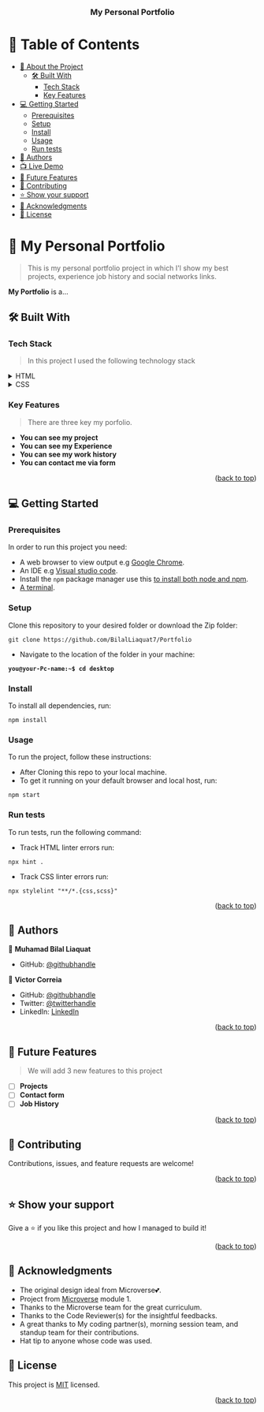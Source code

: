 <a name="readme-top"></a>

<div align="center">
  <br/>

  <h3><b>My Personal Portfolio</b></h3>

</div>

# 📗 Table of Contents

- [📖 About the Project](#about-project)
  - [🛠 Built With](#built-with)
    - [Tech Stack](#tech-stack)
    - [Key Features](#key-features)
- [💻 Getting Started](#getting-started)
  - [Prerequisites](#prerequisites)
  - [Setup](#setup)
  - [Install](#install)
  - [Usage](#usage)
  - [Run tests](#Run-tests)
- [👥 Authors](#authors)
- [📺 Live Demo](#live-demo)
- [🔭 Future Features](#future-features)
- [🤝 Contributing](#contributing)
- [⭐️ Show your support](#support)
- [🙏 Acknowledgments](#acknowledgements)
- [📝 License](#license)

# 📖 My Personal Portfolio <a name="Portfolio"></a>

> This is my personal portfolio project in which I'l show my best projects, experience job history and social networks links.

**My Portfolio** is a...

## 🛠 Built With <a name="built-with"></a>

### Tech Stack <a name="tech-stack"></a>

> In this project I used the following technology stack

<details>
  <summary>HTML</summary>
  <ul>
    <li><a href="https://www.w3schools.com/html/">Html</a></li>
  </ul>
</details>

<details>
  <summary>CSS</summary>
  <ul>
    <li><a href="https://www.w3schools.com/css/default.asp">css</a></li>
  </ul>
</details>

### Key Features <a name="key-features"></a>

> There are three key my porfolio.

- **You can see my project**
- **You can see my Experience**
- **You can see my work history**
- **You can contact me via form**

<p align="right">(<a href="#readme-top">back to top</a>)</p>

## 💻 Getting Started <a name="getting-started"></a>

### Prerequisites

In order to run this project you need:

- A web browser to view output e.g [Google Chrome](https://www.google.com/chrome/).
- An IDE e.g [Visual studio code](https://code.visualstudio.com/).
- Install the `npm` package manager use this [to install both node and npm](https://docs.npmjs.com/downloading-and-installing-node-js-and-npm).
- [A terminal](https://code.visualstudio.com/docs/terminal/basics).

### Setup

Clone this repository to your desired folder or download the Zip folder:

```
git clone https://github.com/BilalLiaquat7/Portfolio
```

- Navigate to the location of the folder in your machine:

**`you@your-Pc-name:~$ cd desktop`**

### Install

To install all dependencies, run:

```
npm install
```

### Usage

To run the project, follow these instructions:

- After Cloning this repo to your local machine.
- To get it running on your default browser and local host, run:

```
npm start
```

### Run tests

To run tests, run the following command:

- Track HTML linter errors run:

```
npx hint .
```

- Track CSS linter errors run:

```
npx stylelint "**/*.{css,scss}"
```

<p align="right">(<a href="#readme-top">back to top</a>)</p>

## 👥 Authors <a name="authors"></a>

👤 **Muhamad Bilal Liaquat**

- GitHub: [@githubhandle](https://github.com/BilalLiaquat7)

👤 **Victor Correia**

- GitHub: [@githubhandle](https://github.com/dvcorreia1984)
- Twitter: [@twitterhandle](https://twitter.com/dvcorreia1984)
- LinkedIn: [LinkedIn](https://linkedin.com/in/dvcorreia)

<p align="right">(<a href="#readme-top">back to top</a>)</p>

## 🔭 Future Features <a name="future-features"></a>

> We will add 3 new features to this project

- [ ] **Projects**
- [ ] **Contact form**
- [ ] **Job History**

<p align="right">(<a href="#readme-top">back to top</a>)</p>

## 🤝 Contributing <a name="contributing"></a>

Contributions, issues, and feature requests are welcome!

<p align="right">(<a href="#readme-top">back to top</a>)</p>

## ⭐️ Show your support <a name="support"></a>

Give a ⭐️ if you like this project and how I managed to build it!

<p align="right">(<a href="#readme-top">back to top</a>)</p>

## 🙏 Acknowledgments <a name="acknowledgements"></a>

- The original design ideal from Microverse💕.
- Project from [Microverse](https://bit.ly/MicroverseTN) module 1.
- Thanks to the Microverse team for the great curriculum.
- Thanks to the Code Reviewer(s) for the insightful feedbacks.
- A great thanks to My coding partner(s), morning session team, and standup team for their contributions.
- Hat tip to anyone whose code was used.

## 📝 License <a name="license"></a>

This project is [MIT](./LICENSE.MD) licensed.

<p align="right">(<a href="#readme-top">back to top</a>)</p>
